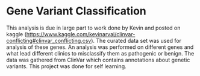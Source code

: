 # Gene Variant Classification
This analysis is due in large part to work done by Kevin and posted on kaggle (https://www.kaggle.com/kevinarvai/clinvar-conflicting#clinvar_conflicting.csv). The curated data set was used for analysis of these genes. An analysis was performed on different genes and what lead different clinics to misclassify them as pathogenic or benign. The data was gathered from ClinVar which contains annotations about genetic variants. This project was done for self learning.
